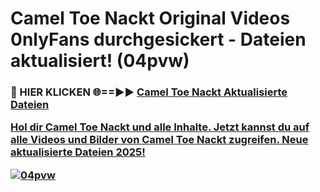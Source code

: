 # Camel Toe Nackt Original Videos 0nlyFans durchgesickert - Dateien aktualisiert! (04pvw)

<h3>🔴 HIER KLICKEN 🌐==►► <a href="https://tinyurl.com/h6vf6nb8" rel="nofollow">Camel Toe Nackt Aktualisierte Dateien

Hol dir Camel Toe Nackt und alle Inhalte. Jetzt kannst du auf alle Videos und Bilder von Camel Toe Nackt zugreifen. Neue aktualisierte Dateien 2025!

[![04pvw](https://i.imgur.com/sD4kR3V.gif)](https://tinyurl.com/h6vf6nb8)
